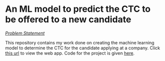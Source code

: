 # An ML model to predict the CTC to be offered to a new candidate

<u>*Problem Statement*</u>

This repository contains my work done on creating the machine learning model to determine the CTC for the candidate applying at a company.
Click [this url](https://yashdatascience1-supervised-machine-learning-app-part-32w61f.streamlitapp.com/) to view the web app.
Code for the project is given [here](https://colab.research.google.com/drive/1eKlJ_lJfEAPpUJY31JBZT-QPA0xupD3u?usp=sharing).

